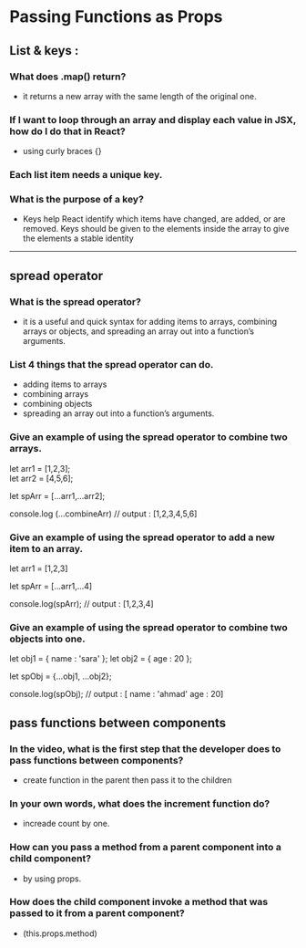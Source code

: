 # Passing Functions as Props

## List & keys :

### What does .map() return?

- it returns a new array with the same length of the original one.

### If I want to loop through an array and display each value in JSX, how do I do that in React?

- using curly braces {}

### Each list item needs a unique **key**.

### What is the purpose of a key?

- Keys help React identify which items have changed, are added, or are removed. Keys should be given to the elements inside the array to give the elements a stable identity

---

## spread operator

### What is the spread operator?

- it is a useful and quick syntax for adding items to arrays, combining arrays or objects, and spreading an array out into a function’s arguments.

### List 4 things that the spread operator can do.

- adding items to arrays
- combining arrays
- combining objects
- spreading an array out into a function’s arguments.

### Give an example of using the spread operator to combine two arrays.

let arr1 = [1,2,3];
<br>
let arr2 = [4,5,6];

let spArr = [...arr1,...arr2];

console.log (...combineArr) // output : [1,2,3,4,5,6]

### Give an example of using the spread operator to add a new item to an array.

let arr1 = [1,2,3]

let spArr = [...arr1,...4]

console.log(spArr); // output : [1,2,3,4]

### Give an example of using the spread operator to combine two objects into one.

let obj1 = { name : 'sara' };
let obj2 = { age : 20 };

let spObj = {...obj1, ...obj2};

console.log(spObj); // output : [ name : 'ahmad' age : 20]

## pass functions between components

### In the video, what is the first step that the developer does to pass functions between components?

- create function in the parent then pass it to the children

### In your own words, what does the increment function do?

- increade count by one.

### How can you pass a method from a parent component into a child component?

- by using props.

### How does the child component invoke a method that was passed to it from a parent component?

- (this.props.method)